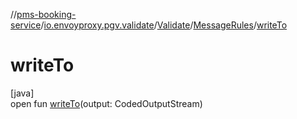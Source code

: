 //[pms-booking-service](../../../../index.md)/[io.envoyproxy.pgv.validate](../../index.md)/[Validate](../index.md)/[MessageRules](index.md)/[writeTo](write-to.md)

# writeTo

[java]\
open fun [writeTo](write-to.md)(output: CodedOutputStream)